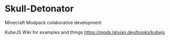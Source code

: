 # Skull-Detonator
 Minecraft Modpack colaborative development

KubeJS Wiki for examples and things
https://mods.latvian.dev/books/kubejs